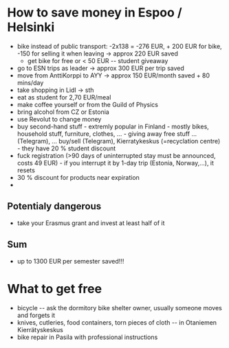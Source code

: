 # How to save money in Espoo / Helsinki
- bike instead of public transport: -2x138 = -276 EUR, + 200 EUR for bike, -150 for selling it when leaving -> approx 220 EUR saved
  - get bike for free or < 50 EUR -- student giveaway
- go to ESN trips as leader -> approx 300 EUR per trip saved
- move from AnttiKorppi to AYY -> approx 150 EUR/month saved + 80 mins/day
- take shopping in Lidl -> sth
- eat as student for 2,70 EUR/meal
- make coffee yourself or from the Guild of Physics
- bring alcohol from CZ or Estonia
- use Revolut to change money
- buy second-hand stuff - extremly popular in Finland - mostly bikes, household stuff, furniture, clothes, ... - giving away free stuff ... (Telegram), ... buy/sell (Telegram), Kierratykeskus (=recyclation centre) - they have 20 % student discount
- fuck registration (>90 days of uninterrupted stay must be announced, costs 49 EUR) - if you interrupt it by 1-day trip (Estonia, Norway,...), it resets
- 30 % discount for products near expiration
- 

## Potentialy dangerous
- take your Erasmus grant and invest at least half of it

## Sum
- up to 1300 EUR per semester saved!!!

# What to get free
- bicycle -- ask the dormitory bike shelter owner, usually someone moves and forgets it
- knives, cutleries, food containers, torn pieces of cloth -- in Otaniemen Kierrätyskeskus
- bike repair in Pasila with professional instructions

